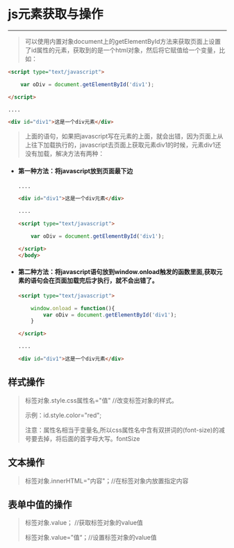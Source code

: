 js元素获取与操作
===

---

> 可以使用内置对象document上的getElementById方法来获取页面上设置了id属性的元素，获取到的是一个html对象，然后将它赋值给一个变量，比如：

```html
<script type="text/javascript">

    var oDiv = document.getElementById('div1');

</script>

....

<div id="div1">这是一个div元素</div>
```

> 上面的语句，如果把javascript写在元素的上面，就会出错，因为页面上从上往下加载执行的，javascript去页面上获取元素div1的时候，元素div1还没有加载，解决方法有两种：

* #### 第一种方法：将javascript放到页面最下边

    ```html
    ....

    <div id="div1">这是一个div元素</div>

    ....

    <script type="text/javascript">

        var oDiv = document.getElementById('div1');

    </script>
    </body>
    ```


* #### 第二种方法：将javascript语句放到window.onload触发的函数里面,获取元素的语句会在页面加载完后才执行，就不会出错了。

    ```html
    <script type="text/javascript">

        window.onload = function(){
            var oDiv = document.getElementById('div1');
        }

    </script>

    ....

    <div id="div1">这是一个div元素</div>
    ```

## 样式操作

> 标签对象.style.css属性名="值"   //改变标签对象的样式。
>
> 示例：id.style.color="red";
>
> 注意：属性名相当于变量名,所以css属性名中含有双拼词的(font-size)的减号要去掉，将后面的首字母大写。fontSize


## 文本操作

> 标签对象.innerHTML="内容"；//在标签对象内放置指定内容

## 表单中值的操作

> 标签对象.value； //获取标签对象的value值
> 
> 标签对象.value=”值“；//设置标签对象的value值


